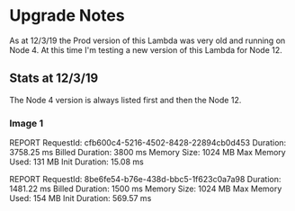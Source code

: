 # Upgrade Notes

As at 12/3/19 the Prod version of this Lambda was very old and running on Node 4. At this time I'm testing a new version of this Lambda for Node 12.

## Stats at 12/3/19

The Node 4 version is always listed first and then the Node 12.

### Image 1



REPORT RequestId: cfb600c4-5216-4502-8428-22894cb0d453	Duration: 3758.25 ms	Billed Duration: 3800 ms	Memory Size: 1024 MB	Max Memory Used: 131 MB	Init Duration: 15.08 ms	

REPORT RequestId: 8be6fe54-b76e-438d-bbc5-1f623c0a7a98	Duration: 1481.22 ms	Billed Duration: 1500 ms	Memory Size: 1024 MB	Max Memory Used: 154 MB	Init Duration: 569.57 ms
